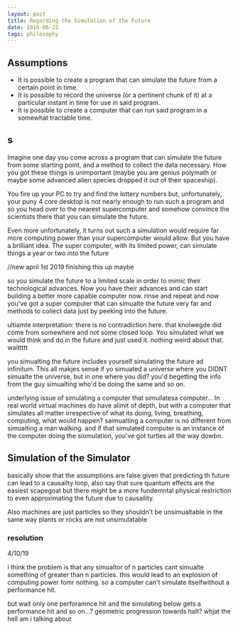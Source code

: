 ```yaml
---
layout: post
title: Regarding the Simulation of the Future
date: 2018-06-22
tags: philosophy
---
```

## Assumptions
- It is possible to create a program that can simulate the future from a certain point in time.
- It is possible to record the universe (or a pertinent chunk of it) at a particular instant in time for use in said program.
- It is possible to create a computer that can run said program in a somewhat tractable time.

## s
Imagine one day you come across a program that can simulate the future from some starting point, and a method to collect the data necessary. How you got these things is unimportant (maybe you are genius polymath or maybe some advanced alien species dropped it out of their spaceship).

You fire up your PC to try and find the lottery numbers but, unfortunately, your puny 4 core desktop is not nearly enough to run such a program and so you head over to the nearest supercomputer and somehow convince the scientists there that you can simulate the future.

Even more unfortunately, it turns out such a simulation would require far more computing power than your supercomputer would allow. But you have a brilliant idea. The super computer, with its limited power, can simulate things a year or two into the future

//new april 1st 2019 finishing this up maybe

so you simulate the future to a limited scale in order to mimic their technological advances. Now you have their advances and can start building a better more capable computer now. rinse and repeat and now you've got a super computer that can simualte the future very far and methods to collect data just by peeking into the future.

ultiamte interpretation: there is no contradiction here. that knolwegde did come from somewhere and not some closed loop. You simulated what we would think and do in the future and just used it. nothing weird about that. waittttt

you simualting the future includes yourself simulating the future ad infinitum. This all makjes sense if yo simuated a universe where you DIDNT simualte the universe, but in one where you did? you'd begetting the info from the guy simualting who'd be doing the same and so on.

underlying issue of simulating a computer that simuilatesa computer... In real world virtual machines do have alimit of depth, but with a computer that simulates all matter irrespective of what its doing, living, breathing, computing, what would happen? saimualting a computer is no different from simualting a man walking. and if that simulated computer is an instance of the computer doing the siomulation, you've got turtles all the way dowbn.

## Simulation of the Simulator





basically show that the assumptions are false given that predicting th future can lead to a causailty loop, also say that sure quantum effects are the easiest scapegoat but there might be a more fundemntal physical restriction to even approximating the future due to causaility.

Also machines are just particles so they shouldn't be unsimualtable in the same way plants or rocks are not unsimulatable

### resolution
4/10/19

i think the problem is that any simualtor of n particles cant simualte something of greater than n particles. this would lead to an explosion of computing power fomr nothing. so a computer can't simulate itselfwithout a performance hit.

but wait only one perforamnce hit and the simulating below gets a performance hit and so on...? geometric progression towards halt? whjat the hell am i talking about 